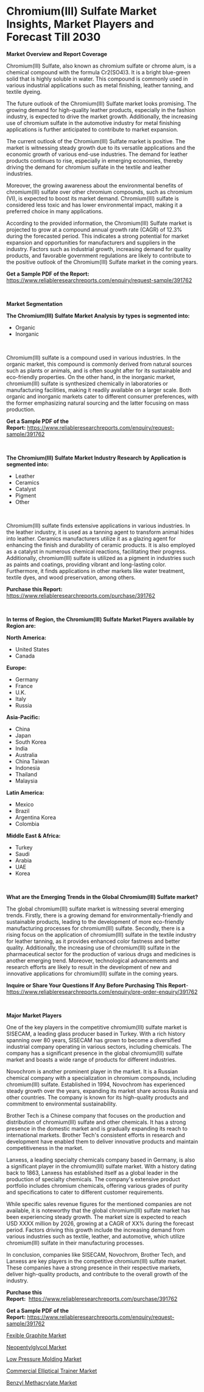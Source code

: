 <p><h1>Chromium(III) Sulfate Market Insights, Market Players and Forecast Till 2030</h1></p><p><strong>Market Overview and Report Coverage</strong></p>
<p><p>Chromium(III) Sulfate, also known as chromium sulfate or chrome alum, is a chemical compound with the formula Cr2(SO4)3. It is a bright blue-green solid that is highly soluble in water. This compound is commonly used in various industrial applications such as metal finishing, leather tanning, and textile dyeing.</p><p>The future outlook of the Chromium(III) Sulfate market looks promising. The growing demand for high-quality leather products, especially in the fashion industry, is expected to drive the market growth. Additionally, the increasing use of chromium sulfate in the automotive industry for metal finishing applications is further anticipated to contribute to market expansion.</p><p>The current outlook of the Chromium(III) Sulfate market is positive. The market is witnessing steady growth due to its versatile applications and the economic growth of various end-use industries. The demand for leather products continues to rise, especially in emerging economies, thereby driving the demand for chromium sulfate in the textile and leather industries.</p><p>Moreover, the growing awareness about the environmental benefits of chromium(III) sulfate over other chromium compounds, such as chromium (VI), is expected to boost its market demand. Chromium(III) sulfate is considered less toxic and has lower environmental impact, making it a preferred choice in many applications.</p><p>According to the provided information, the Chromium(III) Sulfate market is projected to grow at a compound annual growth rate (CAGR) of 12.3% during the forecasted period. This indicates a strong potential for market expansion and opportunities for manufacturers and suppliers in the industry. Factors such as industrial growth, increasing demand for quality products, and favorable government regulations are likely to contribute to the positive outlook of the Chromium(III) Sulfate market in the coming years.</p></p>
<p><strong>Get a Sample PDF of the Report:</strong> <a href="https://www.reliableresearchreports.com/enquiry/request-sample/391762">https://www.reliableresearchreports.com/enquiry/request-sample/391762</a></p>
<p>&nbsp;</p>
<p><strong>Market Segmentation</strong></p>
<p><strong>The Chromium(III) Sulfate Market Analysis by types is segmented into:</strong></p>
<p><ul><li>Organic</li><li>Inorganic</li></ul></p>
<p>&nbsp;</p>
<p><p>Chromium(III) sulfate is a compound used in various industries. In the organic market, this compound is commonly derived from natural sources such as plants or animals, and is often sought after for its sustainable and eco-friendly properties. On the other hand, in the inorganic market, chromium(III) sulfate is synthesized chemically in laboratories or manufacturing facilities, making it readily available on a larger scale. Both organic and inorganic markets cater to different consumer preferences, with the former emphasizing natural sourcing and the latter focusing on mass production.</p></p>
<p><strong>Get a Sample PDF of the Report:</strong>&nbsp;<a href="https://www.reliableresearchreports.com/enquiry/request-sample/391762">https://www.reliableresearchreports.com/enquiry/request-sample/391762</a></p>
<p>&nbsp;</p>
<p><strong>The Chromium(III) Sulfate Market Industry Research by Application is segmented into:</strong></p>
<p><ul><li>Leather</li><li>Ceramics</li><li>Catalyst</li><li>Pigment</li><li>Other</li></ul></p>
<p>&nbsp;</p>
<p><p>Chromium(III) sulfate finds extensive applications in various industries. In the leather industry, it is used as a tanning agent to transform animal hides into leather. Ceramics manufacturers utilize it as a glazing agent for enhancing the finish and durability of ceramic products. It is also employed as a catalyst in numerous chemical reactions, facilitating their progress. Additionally, chromium(III) sulfate is utilized as a pigment in industries such as paints and coatings, providing vibrant and long-lasting color. Furthermore, it finds applications in other markets like water treatment, textile dyes, and wood preservation, among others.</p></p>
<p><strong>Purchase this Report:</strong>&nbsp; <a href="https://www.reliableresearchreports.com/purchase/391762">https://www.reliableresearchreports.com/purchase/391762</a></p>
<p>&nbsp;</p>
<p><strong>In terms of Region, the Chromium(III) Sulfate Market Players available by Region are:</strong></p>
<p>
    <p> <strong> North America: </strong>
        <ul>
            <li>United States</li>
            <li>Canada</li>
        </ul>
        </p> 
    <p> <strong> Europe: </strong>
        <ul>
            <li>Germany</li>
            <li>France</li>
            <li>U.K.</li>
            <li>Italy</li>
            <li>Russia</li>
        </ul>
        </p> 
    <p> <strong> Asia-Pacific: </strong>
        <ul>
            <li>China</li>
            <li>Japan</li>
            <li>South Korea</li>
            <li>India</li>
            <li>Australia</li>
            <li>China Taiwan</li>
            <li>Indonesia</li>
            <li>Thailand</li>
            <li>Malaysia</li>
        </ul>
        </p> 
    <p> <strong> Latin America: </strong>
        <ul>
            <li>Mexico</li>
            <li>Brazil</li>
            <li>Argentina Korea</li>
            <li>Colombia</li>
        </ul>
        </p> 
    <p> <strong> Middle East & Africa: </strong>
        <ul>
            <li>Turkey</li>
            <li>Saudi</li>
            <li>Arabia</li>
            <li>UAE</li>
            <li>Korea</li>
        </ul>
    </p>
    </p>
<p>&nbsp;</p>
<p><strong>What are the Emerging Trends in the Global Chromium(III) Sulfate market?</strong></p>
<p><p>The global chromium(III) sulfate market is witnessing several emerging trends. Firstly, there is a growing demand for environmentally-friendly and sustainable products, leading to the development of more eco-friendly manufacturing processes for chromium(III) sulfate. Secondly, there is a rising focus on the application of chromium(III) sulfate in the textile industry for leather tanning, as it provides enhanced color fastness and better quality. Additionally, the increasing use of chromium(III) sulfate in the pharmaceutical sector for the production of various drugs and medicines is another emerging trend. Moreover, technological advancements and research efforts are likely to result in the development of new and innovative applications for chromium(III) sulfate in the coming years.</p></p>
<p><strong>Inquire or Share Your Questions If Any Before Purchasing This Report</strong>- <a href="https://www.reliableresearchreports.com/enquiry/pre-order-enquiry/391762">https://www.reliableresearchreports.com/enquiry/pre-order-enquiry/391762</a></p>
<p>&nbsp;</p>
<p><strong>Major Market Players</strong></p>
<p><p>One of the key players in the competitive chromium(III) sulfate market is SISECAM, a leading glass producer based in Turkey. With a rich history spanning over 80 years, SISECAM has grown to become a diversified industrial company operating in various sectors, including chemicals. The company has a significant presence in the global chromium(III) sulfate market and boasts a wide range of products for different industries.</p><p>Novochrom is another prominent player in the market. It is a Russian chemical company with a specialization in chromium compounds, including chromium(III) sulfate. Established in 1994, Novochrom has experienced steady growth over the years, expanding its market share across Russia and other countries. The company is known for its high-quality products and commitment to environmental sustainability.</p><p>Brother Tech is a Chinese company that focuses on the production and distribution of chromium(III) sulfate and other chemicals. It has a strong presence in the domestic market and is gradually expanding its reach to international markets. Brother Tech's consistent efforts in research and development have enabled them to deliver innovative products and maintain competitiveness in the market.</p><p>Lanxess, a leading specialty chemicals company based in Germany, is also a significant player in the chromium(III) sulfate market. With a history dating back to 1863, Lanxess has established itself as a global leader in the production of specialty chemicals. The company's extensive product portfolio includes chromium chemicals, offering various grades of purity and specifications to cater to different customer requirements.</p><p>While specific sales revenue figures for the mentioned companies are not available, it is noteworthy that the global chromium(III) sulfate market has been experiencing steady growth. The market size is expected to reach USD XXXX million by 2026, growing at a CAGR of XX% during the forecast period. Factors driving this growth include the increasing demand from various industries such as textile, leather, and automotive, which utilize chromium(III) sulfate in their manufacturing processes.</p><p>In conclusion, companies like SISECAM, Novochrom, Brother Tech, and Lanxess are key players in the competitive chromium(III) sulfate market. These companies have a strong presence in their respective markets, deliver high-quality products, and contribute to the overall growth of the industry.</p></p>
<p><strong>Purchase this Report:</strong>&nbsp;&nbsp;<a href="https://www.reliableresearchreports.com/purchase/391762">https://www.reliableresearchreports.com/purchase/391762</a></p>
<p></p>
<p><strong>Get a Sample PDF of the Report:</strong>&nbsp;<a href="https://www.reliableresearchreports.com/enquiry/request-sample/391762">https://www.reliableresearchreports.com/enquiry/request-sample/391762</a></p>
<p><p><a href="https://github.com/mabutironaldo/Market-Research-Report-List-1/blob/main/fexible-graphite-market.md">Fexible Graphite Market</a></p><p><a href="https://medium.com/@ivaschinner/neopentylglycol-market-trends-forecast-and-competitive-analysis-to-2030-97ca4d392383">Neopentylglycol Market</a></p><p><a href="https://github.com/lbird53714/Market-Research-Report-List-1/blob/main/low-pressure-molding-market.md">Low Pressure Molding Market</a></p><p><a href="https://www.linkedin.com/pulse/commercial-elliptical-trainer-market-research-report-unlocks-nwale/">Commercial Elliptical Trainer Market</a></p><p><a href="https://medium.com/@gussiehauck/benzyl-methacrylate-market-share-evolution-and-market-growth-trends-2023-2030-14f73ebefeea">Benzyl Methacrylate Market</a></p></p>
